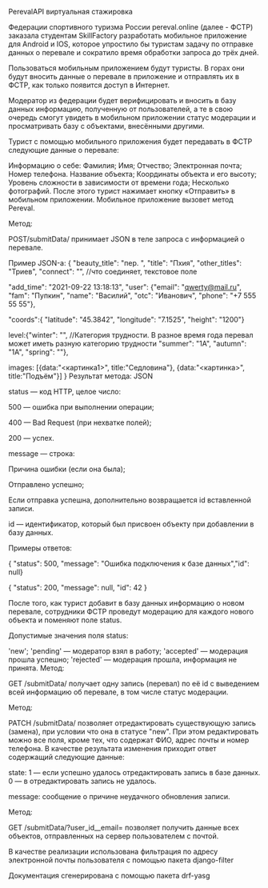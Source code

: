 PerevalAPI
виртуальная стажировка

Федерации спортивного туризма России pereval.online (далее - ФСТР) заказала студентам SkillFactory разработать мобильное приложение для Android и IOS, которое упростило бы туристам задачу по отправке данных о перевале и сократило время обработки запроса до трёх дней.

Пользоваться мобильным приложением будут туристы. В горах они будут вносить данные о перевале в приложение и отправлять их в ФСТР, как только появится доступ в Интернет.

Модератор из федерации будет верифицировать и вносить в базу данных информацию, полученную от пользователей, а те в свою очередь смогут увидеть в мобильном приложении статус модерации и просматривать базу с объектами, внесёнными другими.

Турист с помощью мобильного приложения будет передавать в ФСТР следующие данные о перевале:

Информацию о себе:
Фамилия;
Имя;
Отчество;
Электронная почта;
Номер телефона.
Название объекта;
Координаты объекта и его высоту;
Уровень сложности в зависимости от времени года;
Несколько фотографий.
После этого турист нажимает кнопку «Отправить» в мобильном приложении. Мобильное приложение вызовет метод Pereval.

Метод:

POST/submitData/
принимает JSON в теле запроса с информацией о перевале. 

Пример JSON-а:
{
  "beauty_title": "пер. ",
  "title": "Пхия",
  "other_titles": "Триев",
  "connect": "", //что соединяет, текстовое поле
 
  "add_time": "2021-09-22 13:18:13",
  "user": {"email": "qwerty@mail.ru", 		
        "fam": "Пупкин",
		 "name": "Василий",
		 "otc": "Иванович",
        "phone": "+7 555 55 55"}, 
 
   "coords":{
  "latitude": "45.3842",
  "longitude": "7.1525",
  "height": "1200"}
 
 
  level:{"winter": "", //Категория трудности. В разное время года перевал может иметь разную категорию трудности
  "summer": "1А",
  "autumn": "1А",
  "spring": ""},
 
   images: [{data:"<картинка1>", title:"Седловина"}, {data:"<картинка>", title:"Подъём"}]
}
Результат метода: JSON

status — код HTTP, целое число:

500 — ошибка при выполнении операции;

400 — Bad Request (при нехватке полей);

200 — успех.

message — строка:

Причина ошибки (если она была);

Отправлено успешно;

Если отправка успешна, дополнительно возвращается id вставленной записи.

id — идентификатор, который был присвоен объекту при добавлении в базу данных.

Примеры oтветов:

{ "status": 500, "message": "Ошибка подключения к базе данных","id": null}

{ "status": 200, "message": null, "id": 42 }

После того, как турист добавит в базу данных информацию о новом перевале, сотрудники ФСТР проведут модерацию для каждого нового объекта и поменяют поле status.

Допустимые значения поля status:

'new';
'pending' — модератор взял в работу;
'accepted' — модерация прошла успешно;
'rejected' — модерация прошла, информация не принята.
Метод:

GET /submitData/<id>
получает одну запись (перевал) по её id с выведением всей информацию об перевале, в том числе статус модерации.

Метод:

PATCH /submitData/<id>
позволяет отредактировать существующую запись (замена), при условии что она в статусе "new". При этом редактировать можно все поля, кроме тех, что содержат ФИО, адрес почты и номер телефона. В качестве результата изменения приходит ответ содержащий следующие данные:

state: 1 — если успешно удалось отредактировать запись в базе данных. 0 — в отредактировать запись не удалось.

message: сообщение о причине неудачного обновления записи.

Метод:

GET /submitData/?user_id__email=<email>
позволяет получить данные всех объектов, отправленных на сервер пользователем с почтой.

В качестве реализации использована фильтрация по адресу электронной почты пользователя с помощью пакета django-filter

Документация сгенерирована с помощью пакета drf-yasg


